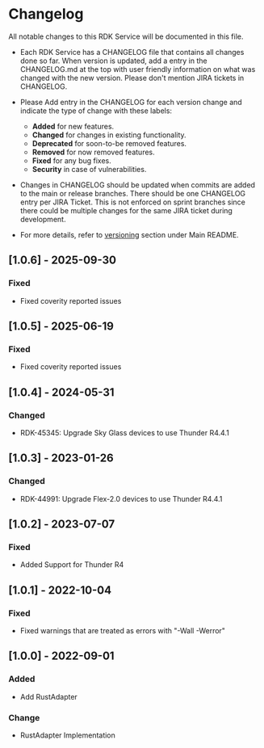 # Changelog

All notable changes to this RDK Service will be documented in this file.

* Each RDK Service has a CHANGELOG file that contains all changes done so far. When version is updated, add a entry in the CHANGELOG.md at the top with user friendly information on what was changed with the new version. Please don't mention JIRA tickets in CHANGELOG. 

* Please Add entry in the CHANGELOG for each version change and indicate the type of change with these labels:
    * **Added** for new features.
    * **Changed** for changes in existing functionality.
    * **Deprecated** for soon-to-be removed features.
    * **Removed** for now removed features.
    * **Fixed** for any bug fixes.
    * **Security** in case of vulnerabilities.

* Changes in CHANGELOG should be updated when commits are added to the main or release branches. There should be one CHANGELOG entry per JIRA Ticket. This is not enforced on sprint branches since there could be multiple changes for the same JIRA ticket during development. 

* For more details, refer to [versioning](https://github.com/rdkcentral/rdkservices#versioning) section under Main README.

## [1.0.6] - 2025-09-30
### Fixed
- Fixed coverity reported issues

## [1.0.5] - 2025-06-19
### Fixed
- Fixed coverity reported issues

## [1.0.4] - 2024-05-31
### Changed
- RDK-45345: Upgrade Sky Glass devices to use Thunder R4.4.1

## [1.0.3] - 2023-01-26
### Changed
- RDK-44991: Upgrade Flex-2.0 devices to use Thunder R4.4.1

## [1.0.2] - 2023-07-07
### Fixed
- Added Support for Thunder R4

## [1.0.1] - 2022-10-04
### Fixed
- Fixed warnings that are treated as errors with "-Wall -Werror"

## [1.0.0] - 2022-09-01
### Added
- Add RustAdapter

### Change
- RustAdapter Implementation
